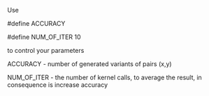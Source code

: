 Use

#define ACCURACY

#define NUM_OF_ITER 10

to control your parameters

ACCURACY - number of generated variants of pairs (x,y)

NUM_OF_ITER - the number of kernel calls, to average the result, in  consequence is increase accuracy
